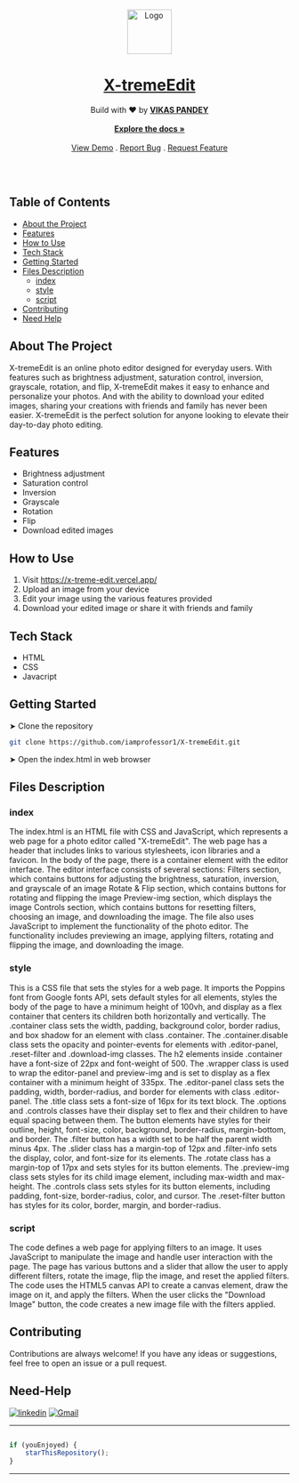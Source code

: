 <br/>
<p align="center">
  <a href="https://github.com/iamprofessor1/X-tremeEdit">
    <img src="https://github.com/iamprofessor1/X-tremeEdit/blob/main/favicon_io/android-chrome-192x192.png" alt="Logo" width="80" height="80">
  </a>

  <h1 align="center">
<a href="https://x-treme-edit.vercel.app/" target = "_blank">X-tremeEdit</a>
</h1>

  <p align="center">
    Build with ❤️ by <b><a href="https://www.linkedin.com/in/vikas-pandit/">VIKAS PANDEY</a></b>
    <br/>
    <br/>
    <a href="https://github.com/iamprofessor1/X-tremeEdit/blob/main/README.md"><strong>Explore the docs »</strong></a>
    <br/>
    <br/>
    <a href="https://x-treme-edit.vercel.app/">View Demo</a>
    .
    <a href="https://github.com/iamprofessor1/X-tremeEdit/issues">Report Bug</a>
    .
    <a href="https://github.com/iamprofessor1/X-tremeEdit/issues">Request Feature</a>
  </p>

</p>



<br>
<br>


## Table of Contents

- [About the Project](#about-the-project)
- [Features](#features)
- [How to Use](#how-to-use)
- [Tech Stack](#tech-stack)
- [Getting Started](#getting-started)
- [Files Description](#files-description)
    - [index](#index)
    - [style](#style)
    - [script](#script)
- [Contributing](#contributing)
- [Need Help](#Need-Help)


## About The Project

X-tremeEdit is an online photo editor designed for everyday users. With features such as brightness adjustment, saturation control, inversion, grayscale, rotation, and flip, X-tremeEdit makes it easy to enhance and personalize your photos. And with the ability to download your edited images, sharing your creations with friends and family has never been easier. X-tremeEdit is the perfect solution for anyone looking to elevate their day-to-day photo editing.

## Features
- Brightness adjustment
- Saturation control
- Inversion
- Grayscale
- Rotation
- Flip
- Download edited images

## How to Use
1. Visit https://x-treme-edit.vercel.app/
2. Upload an image from your device
3. Edit your image using the various features provided
4. Download your edited image or share it with friends and family

## Tech Stack
- HTML
- CSS
- Javacript

## Getting Started
➤ Clone the repository
```sh
git clone https://github.com/iamprofessor1/X-tremeEdit.git
```
➤ Open the index.html in web browser


## Files Description
### index
The index.html is an HTML file with CSS and JavaScript, which represents a web page for a photo editor called "X-tremeEdit".
The web page has a header that includes links to various stylesheets, icon libraries and a favicon. In the body of the page, there is a container element with the editor interface.
The editor interface consists of several sections:
Filters section, which contains buttons for adjusting the brightness, saturation, inversion, and grayscale of an image
Rotate & Flip section, which contains buttons for rotating and flipping the image
Preview-img section, which displays the image
Controls section, which contains buttons for resetting filters, choosing an image, and downloading the image.
The file also uses JavaScript to implement the functionality of the photo editor. The functionality includes previewing an image, applying filters, rotating and flipping the image, and downloading the image.

### style
This is a CSS file that sets the styles for a web page. It imports the Poppins font from Google fonts API, sets default styles for all elements, styles the body of the page to have a minimum height of 100vh, and display as a flex container that centers its children both horizontally and vertically. The .container class sets the width, padding, background color, border radius, and box shadow for an element with class .container. The .container.disable class sets the opacity and pointer-events for elements with .editor-panel, .reset-filter and .download-img classes. The h2 elements inside .container have a font-size of 22px and font-weight of 500. The .wrapper class is used to wrap the editor-panel and preview-img and is set to display as a flex container with a minimum height of 335px. The .editor-panel class sets the padding, width, border-radius, and border for elements with class .editor-panel. The .title class sets a font-size of 16px for its text block. The .options and .controls classes have their display set to flex and their children to have equal spacing between them. The button elements have styles for their outline, height, font-size, color, background, border-radius, margin-bottom, and border. The .filter button has a width set to be half the parent width minus 4px. The .slider class has a margin-top of 12px and .filter-info sets the display, color, and font-size for its elements. The .rotate class has a margin-top of 17px and sets styles for its button elements. The .preview-img class sets styles for its child image element, including max-width and max-height. The .controls class sets styles for its button elements, including padding, font-size, border-radius, color, and cursor. The .reset-filter button has styles for its color, border, margin, and border-radius.

### script
The code defines a web page for applying filters to an image. It uses JavaScript to manipulate the image and handle user interaction with the page. The page has various buttons and a slider that allow the user to apply different filters, rotate the image, flip the image, and reset the applied filters. The code uses the HTML5 canvas API to create a canvas element, draw the image on it, and apply the filters. When the user clicks the "Download Image" button, the code creates a new image file with the filters applied.


## Contributing
Contributions are always welcome! If you have any ideas or suggestions, feel free to open an issue or a pull request.

## Need-Help
  
[![linkedin](https://img.shields.io/badge/linkedin-0A66C2?style=for-the-badge&logo=linkedin&logoColor=white)](https://www.linkedin.com/in/vikas-pandit/)
[![Gmail](https://img.shields.io/badge/Gmail-D14836?style=for-the-badge&logo=gmail&logoColor=white)](mailto:vikaspandey1206@gmail.com)

---------

```javascript

if (youEnjoyed) {
    starThisRepository();
}

```

-----------


